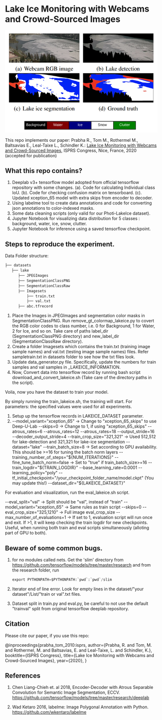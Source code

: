 # Lake Ice Monitoring with Webcams and Crowd-Sourced Images

![Lake Detection and Lake Ice Monitoring](images/lakeice_webcams.png)

This repo implements our paper:
Prabha R., Tom M., Rothermel M., Baltsavias E., Leal-​Taixe L., Schindler K.: [Lake Ice Monitoring with Webcams and Crowd-​Sourced Images](https://arxiv.org/pdf/2002.07875.pdf), ISPRS Congress, Nice, France, 2020 (accepted for publication)

## What this repo contains?
1. Deeplab v3+ tensorflow model adopted from official tensorflow repository with some changes.
  (a). Code for calculating Individual class IoU. 
  (b). Code for checking confusion matrix on tensorboard.
  (c). Updated xception_65 model with extra skips from encoder to decoder.
2. Using labelme tool to create data annotations and code for converting json annotations to color-indexed masks.
3. Some data cleaning scripts (only valid for our Photi-LakeIce dataset).
4. Jupyter Notebook for visualizing data distribution for 5 classes : background, water, ice, snow, clutter.
5. Jupyter Notebook for inference using a saved tensorflow checkpoint.

## Steps to reproduce the experiment.

Data
Folder structure:
  ```bash
├── datasets
    ├── lake
        ├── JPEGImages
        ├── SegmentationClassPNG
        ├── SegmentationClassRaw
        ├── Imagesets
            ├── train.txt
            ├── val.txt
        ├── abc.tfrecord

```
1. Place the Images in JPEGImages and segmentation color masks in SegmentationClassPNG. Run remove_gt_colormap_lakeice.py to covert the RGB color codes to class number, i.e. 0 for Background, 1 for Water, 2 for Ice, and so on. Take care of paths label_dir (SegmentationClassPNG directory) and new_label_dir (SegmentationClassRaw directory).
2. Create a folder Imagesets which contains the train.txt (training image sample names) and val.txt (testing image sample names) files. Refer sampletrain.txt in datasets folder to see how the txt files look.
3. Update data_generator.py file. Specifically, update the numbers for train samples and val samples in _LAKEICE_INFORMATION.
3. Now, Convert data into tensorflow record by running bash script download_and_convert_lakeice.sh (Take care of the directory paths in the script).

Voila, now you have the dataset to train your model.


By simply running the train_lakeice.sh, the training will start.
For parameters: the specified values were used for all experiments.
1. Setup up the tensorflow records in LAKEICE_DATASET parameter.
2. --model_variant="xception_65" -> Change to "xception_65_skips" to use Deep-U-Lab 
   --skips=0                     -> Change to 1, if using "xception_65_skips" 
   --atrous_rates=6 
   --atrous_rates=12 
   --atrous_rates=18 
   --output_stride=16 
   --decoder_output_stride=4 
   --train_crop_size="321,321"   -> Used 512,512 for lake-detection and 321,321 for lake-ice segmentation 
   --dataset="lake" 
   --train_batch_size=8          -> Set according to GPU availability. This should be >=16 for tuning the batch norm layers 
   --training_number_of_steps="${NUM_ITERATIONS}"
   --fine_tune_batch_norm=false  -> Set to "true" if train_batch_size>=16 
   --train_logdir="${TRAIN_LOGDIR}" 
   --base_learning_rate=0.0001 
   --learning_policy="poly" 
   --tf_initial_checkpoint="/your_checkpoint_folder_name/model.ckpt" (You may update this!) 
   --dataset_dir="${LAKEICE_DATASET}" 
   

For evaluation and visualization, run the eval_lakeice.sh script.
  
   --eval_split="val"             -> Split should be "val", instead of "train" 
   --model_variant="xception_65"  -> Same rules as train script
   --skips=0 
   --eval_crop_size="325,1210"    -> Full image eval_crop_size 
   --max_number_of_evaluations=1  -> If set to 1, evaluation script will run once and exit. If >1, it will keep checking the train logdir for new checkpoints. Useful, when running both train and eval scripts simultaneously (alloting part of GPU to both). 

## Beware of some common bugs.
1. for no modules called nets.
   Get the 'slim' directory from https://github.com/tensorflow/models/tree/master/research and from the research folder, run 
   ```python
   export PYTHONPATH=$PYTHONPATH:`pwd`:`pwd`/slim
   ```
2. Iterator end of line error.
   Look for empty lines in the dataset/"your dataset"/List/"train or val".txt files.
  
3. Dataset split  in train.py and eval.py, be careful to not use the default "trainval" split from original tensorflow deeplab    repository.

## Citation
Please cite our paper, if you use this repo:

@inproceedings{prabha_tom_2010:isprs,
author={Prabha, R. and Tom, M. and Rothermel, M. and Baltsavias, E. and Leal-Taixe, L. and Schindler, K.},
booktitle={ISPRS Congress},
title={Lake Ice Monitoring with Webcams and Crowd-Sourced Images},
year={2020},
}


## References
1. Chen Liang-Chieh et. al 2018, Encoder-Decoder with Atrous Separable Convolution for Semantic Image Segmentation, ECCV. https://github.com/tensorflow/models/tree/master/research/deeplab
    
2. Wad Ketaro 2016, labelme: Image Polygonal Annotation with Python. https://github.com/wkentaro/labelme
